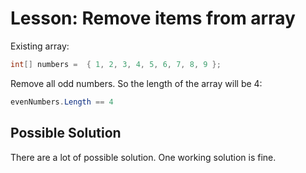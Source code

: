 ﻿# Lesson: Remove items from array

Existing array:

```C#
int[] numbers =  { 1, 2, 3, 4, 5, 6, 7, 8, 9 };
```

Remove all odd numbers. So the length of the array will be 4:

```C#
evenNumbers.Length == 4
```

## Possible Solution

There are a lot of possible solution.
One working solution is fine.
